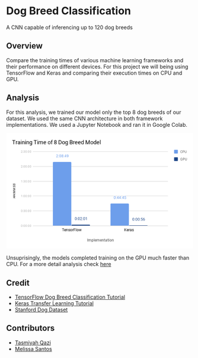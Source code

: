 # Dog Breed Classification
A CNN capable of inferencing up to 120 dog breeds

## Overview
Compare the training times of various machine learning frameworks and their performance on different devices. For this project we will being using TensorFlow and Keras and comparing their execution times on CPU and GPU.

## Analysis
For this analysis, we trained our model only the top 8 dog breeds of our dataset. We used the same CNN architecture in both framework implementations. We used a Jupyter Notebook and ran it in Google Colab.

![alt text](https://github.com/melsantos/Dog-Breed-Classification/blob/master/img/8db_chart.png "8 Dog Breed Model Training Time Chart")

Unsuprisingly, the models completed training on the GPU much faster than CPU. For a more detail analysis check [here](https://github.com/tqazi002/Dog-Breed-Classification/blob/master/report.pdf "Project Report")

## Credit
 + [TensorFlow Dog Breed Classification Tutorial](https://medium.com/nanonets/how-to-easily-build-a-dog-breed-image-classification-model-2fd214419cde)
 + [Keras Transfer Learning Tutorial](https://towardsdatascience.com/transfer-learning-for-image-classification-using-keras-c47ccf09c8c8)
 + [Stanford Dog Dataset](http://vision.stanford.edu/aditya86/ImageNetDogs/main.html)

## Contributors
 + [Tasmiyah Qazi](https://github.com/tqazi002)
 + [Melissa Santos](https://github.com/melsantos)
